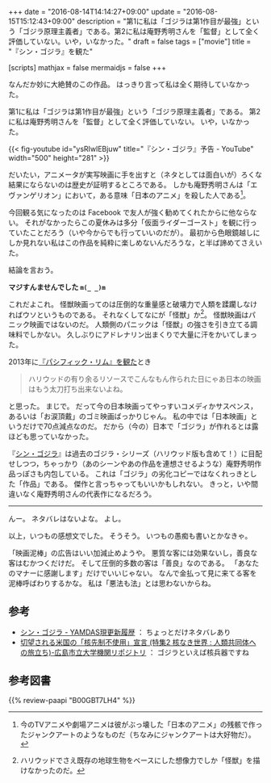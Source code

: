 +++
date = "2016-08-14T14:14:27+09:00"
update = "2016-08-15T15:12:43+09:00"
description = "第1に私は「ゴジラは第1作目が最強」という「ゴジラ原理主義者」である。第2に私は庵野秀明さんを「監督」として全く評価していない。いや，いなかった。"
draft = false
tags = ["movie"]
title = "『シン・ゴジラ』を観た"

[scripts]
  mathjax = false
  mermaidjs = false
+++

なんだか妙に大絶賛のこの作品。
はっきり言って私は全く期待していなかった。

第1に私は「ゴジラは第1作目が最強」という「ゴジラ原理主義者」である。
第2に私は庵野秀明さんを「監督」として全く評価していない。
いや，いなかった。

{{< fig-youtube id="ysRIwlEBjuw" title="『シン・ゴジラ』予告 - YouTube" width="500" height="281" >}}

だいたい，アニメータが実写映画に手を出すと（ネタとしては面白いが）ろくな結果にならないのは歴史が証明するところである。
しかも庵野秀明さんは「エヴァンゲリオン」において，ある意味「日本のアニメ」を殺した人である[^a]。

[^a]: 今のTVアニメや劇場アニメは彼がぶっ壊した「日本のアニメ」の残骸で作ったジャンクアートのようなものだ（ちなみにジャンクアートは大好物だ）。

今回観る気になったのは Facebook で友人が強く勧めてくれたからに他ならない。
それがなかったらこの夏休みは多分「仮面ライダーゴースト」を観に行っていたことだろう（いや今からでも行っていいのだが）。
最初から色眼鏡越しにしか見れない私はこの作品を純粋に楽しめないんだろうな，と半ば諦めてさえいた。

結論を言おう。

**マジすんませんでした `m(_ _)m`**

これだよこれ。
怪獣映画ってのは圧倒的な重量感と破壊力で人類を蹂躙しなければウソというものである。
それなくしてなにが「怪獣」か[^b]。
怪獣映画はパニック映画ではないのだ。
人類側のパニックは「怪獣」の強さを引き立てる調味料でしかない。
久しぶりにアドレナリン出まくりで大量に汗をかいてしまった。

[^b]: ハリウッドでさえ既存の地球生物をベースにした想像力でしか「怪獣」を描けなかったのだ。

2013年に[『パシフィック・リム』を観た](https://baldanders.info/blog/000653/ "『パシフィック・リム』を観た！ — Baldanders.info")とき

> ハリウッドの有り余るリソースでこんなもん作られた日にゃあ日本の映画はもう太刀打ち出来ないよね。

と思った。
まじで。
だって今の日本映画ってやっすいコメディかサスペンス，あるいは「お涙頂戴」のゴミ映画ばっかりじゃん。
私の中では「日本映画」というだけで70点減点なのだ。
だから（今の）日本で「ゴジラ」が作れるとは露ほども思っていなかった。

『[シン・ゴジラ]』は過去のゴジラ・シリーズ（ハリウッド版も含めて！）に目配せしつつ，ちゃっかり（あのシーンやあの作品を連想させるような）庵野秀明作品っぽさも内包している。
これは「ゴジラ」の劣化コピーではなくれっきとした「作品」である。
傑作と言っちゃってもいいかもしれない。
きっと，いや間違いなく庵野秀明さんの代表作になるだろう。

[シン・ゴジラ]: http://www.shin-godzilla.jp/ "映画『シン・ゴジラ』公式サイト"

----

んー。
ネタバレはないよな。
よし。

以上，いつもの感想文でした。
そうそう。
いつもの愚痴も書いとかなきゃ。

「映画泥棒」の広告はいい加減止めようや。
悪質な客には効果ないし，善良な客はむかつくだけだ。
そして圧倒的多数の客は「善良」なのである。
「あなたのマナーに感謝します」だけでいいじゃない。
なんで金払って見に来てる客を泥棒呼ばわりするかな。
私は「悪法も法」とは思わないからね。

## 参考

- [シン・ゴジラ - YAMDAS現更新履歴](http://d.hatena.ne.jp/yomoyomo/20160807/shingodzilla) ： ちょっとだけネタバレあり
- [切望される米国の「核先制不使用」宣言 (特集2 核なき世界 : 人類共同体への旅立ち)-広島市立大学機関リポジトリ](http://harp.lib.hiroshima-u.ac.jp/hiroshima-cu/metadata/12321) ： ゴジラといえば核兵器ですね

## 参考図書

{{% review-paapi "B00GBT7LH4" %}} <!-- まりかセヴン -->
